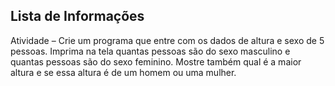 ## Lista de Informações

Atividade – Crie um programa que entre com os dados de altura e sexo de 5 pessoas. Imprima 
na tela quantas pessoas são do sexo masculino e quantas pessoas são do sexo feminino. 
Mostre também qual é a maior altura e se essa altura é de um homem ou uma mulher.

